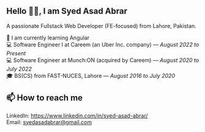## Hello 👋🏻, I am Syed Asad Abrar

A passionate Fullstack Web Developer (FE-focused) from Lahore, Pakistan.

🌱 I am currently learning Angular      
💻 Software Engineer I at Careem (an Uber Inc. company) — *August 2022 to Present*   
💻 Software Engineer at Munch:ON (acquired by Careem) — *August 2020 to July 2022*   
🎓 BS(CS) from FAST-NUCES, Lahore — *August 2016 to July 2020*   

## 📫 How to reach me
LinkedIn: https://www.linkedin.com/in/syed-asad-abrar/   
Email: syedasadabrar@gmail.com
